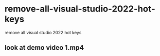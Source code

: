 # remove-all-visual-studio-2022-hot-keys
remove all visual studio 2022 hot keys

## look at demo video 1.mp4
